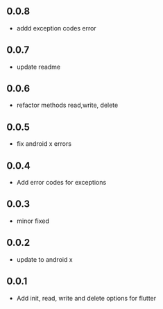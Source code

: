 ## 0.0.8

* addd exception codes error
## 0.0.7

* update readme
## 0.0.6

* refactor methods read,write, delete
## 0.0.5

* fix android x errors

## 0.0.4

* Add error codes for exceptions

## 0.0.3

* minor fixed
## 0.0.2

* update to android x

## 0.0.1

* Add init, read, write and delete options for flutter
